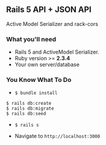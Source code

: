 ## Rails 5 API + JSON API 

Active Model Serializer and rack-cors

### What you'll need

- Rails 5 and ActiveModel Serializer. 
- Ruby version >= **2.3.4**
- Your own server/database

### You Know What To Do

- `$ bundle install`

```
$ rails db:create
$ rails db:migrate
$ rails db:seed
```

- `$ rails s`

- Navigate to `http://localhost:3000`
